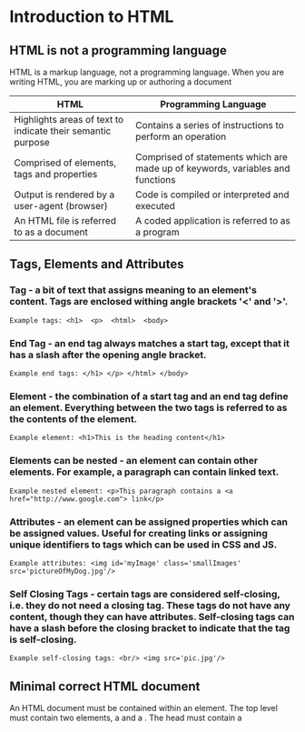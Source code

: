 # Introduction to HTML

## HTML is not a programming language
HTML is a markup language, not a programming language. When you are writing HTML, you are marking up or authoring a document

| **HTML** | **Programming Language** |
| -------- | ------------------------ |
| Highlights areas of text to indicate their semantic purpose | Contains a series of instructions to perform an operation |
| Comprised of elements, tags and properties | Comprised of statements which are made up of keywords, variables and functions |
| Output is rendered by a user-agent (browser) | Code is compiled or interpreted and executed |
| An HTML file is referred to as a document | A coded application is referred to as a program |

## Tags, Elements and Attributes
### Tag - a bit of text that assigns meaning to an element's content. Tags are enclosed withing angle brackets '<' and '>'.
```
Example tags: <h1>  <p>  <html>  <body>
```
### End Tag - an end tag always matches a start tag, except that it has a slash after the opening angle bracket.
```
Example end tags: </h1> </p> </html> </body>
```
### Element - the combination of a start tag and an end tag define an element. Everything between the two tags is referred to as the contents of the element.
```
Example element: <h1>This is the heading content</h1>
```
### Elements can be nested - an element can contain other elements. For example, a paragraph can contain linked text.
```
Example nested element: <p>This paragraph contains a <a href="http://www.google.com"> link</p>
```
### Attributes - an element can be assigned properties which can be assigned values. Useful for creating links or assigning unique identifiers to tags which can be used in CSS and JS.
```
Example attributes: <img id='myImage' class='smallImages' src='pictureOfMyDog.jpg'/>
```
### Self Closing Tags - certain tags are considered self-closing, i.e. they do not need a closing tag. These tags do not have any content, though they can have attributes. Self-closing tags can have a slash before the closing bracket to indicate that the tag is self-closing.
```
Example self-closing tags: <br/> <img src='pic.jpg'/>
```

## Minimal correct HTML document
An HTML document must be contained within an <html> element. The top level must contain two elements, a <head> and a <body>. The head must contain a <title> and can contain other meta-data. The body contains the content that will be displayed.
```
<html>
  <head>
    <title>My first html document</title>
  </head>
  <body>
    <h1>My first document</h1>
    <p>Here it is! I did it!</p>
  </body>
</html>
```

## Next: Useful tags
[Useful tags](?md=/course-content/module2/useful_tags.md)
